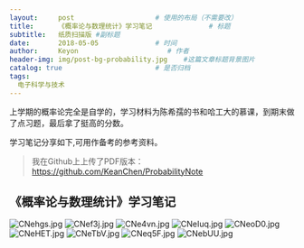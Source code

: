 ```yaml
---
layout:     post                    # 使用的布局（不需要改）
title:      《概率论与数理统计》学习笔记              # 标题 
subtitle:   纸质扫描版 #副标题
date:       2018-05-05              # 时间
author:     Keyon                      # 作者
header-img: img/post-bg-probability.jpg    #这篇文章标题背景图片
catalog: true                       # 是否归档
tags:
  电子科学与技术
---
```


上学期的概率论完全是自学的，学习材料为陈希孺的书和哈工大的慕课，到期末做了点习题，最后拿了挺高的分数。

学习笔记分享如下,可用作备考的参考资料。

> 我在Github上上传了PDF版本：https://github.com/KeanChen/ProbabilityNote

## 《概率论与数理统计》学习笔记

![CNehgs.jpg](https://s1.ax1x.com/2018/05/04/CNehgs.jpg)
![CNef3j.jpg](https://s1.ax1x.com/2018/05/04/CNef3j.jpg)
![CNe4vn.jpg](https://s1.ax1x.com/2018/05/04/CNe4vn.jpg)
![CNeIuq.jpg](https://s1.ax1x.com/2018/05/04/CNeIuq.jpg)
![CNeoD0.jpg](https://s1.ax1x.com/2018/05/04/CNeoD0.jpg)
![CNeHET.jpg](https://s1.ax1x.com/2018/05/04/CNeHET.jpg)
![CNeTbV.jpg](https://s1.ax1x.com/2018/05/04/CNeTbV.jpg)
![CNeq5F.jpg](https://s1.ax1x.com/2018/05/04/CNeq5F.jpg)
![CNebUU.jpg](https://s1.ax1x.com/2018/05/04/CNebUU.jpg)